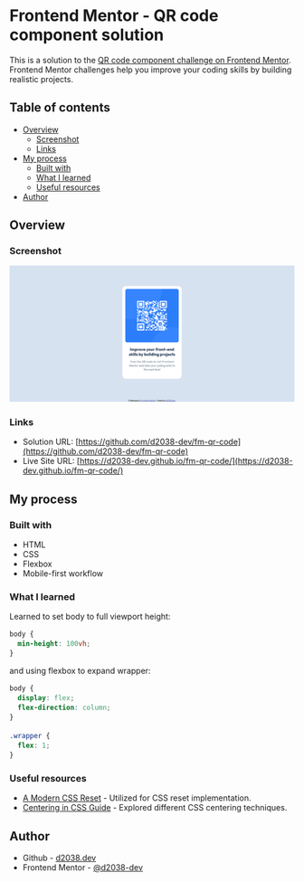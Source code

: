 # Frontend Mentor - QR code component solution

This is a solution to the [QR code component challenge on Frontend Mentor](https://www.frontendmentor.io/challenges/qr-code-component-iux_sIO_H). Frontend Mentor challenges help you improve your coding skills by building realistic projects. 

## Table of contents

- [Overview](#overview)
  - [Screenshot](#screenshot)
  - [Links](#links)
- [My process](#my-process)
  - [Built with](#built-with)
  - [What I learned](#what-i-learned)
  - [Useful resources](#useful-resources)
- [Author](#author)

## Overview

### Screenshot

![](./screenshot.png)

### Links

- Solution URL: [https://github.com/d2038-dev/fm-qr-code](https://github.com/d2038-dev/fm-qr-code)
- Live Site URL: [https://d2038-dev.github.io/fm-qr-code/](https://d2038-dev.github.io/fm-qr-code/)

## My process

### Built with

- HTML
- CSS
- Flexbox
- Mobile-first workflow

### What I learned

Learned to set body to full viewport height:

```css
body {
  min-height: 100vh;
}
```

and using flexbox to expand wrapper:

```css
body {
  display: flex;
  flex-direction: column;
}

.wrapper {
  flex: 1;
}
```

### Useful resources

- [A Modern CSS Reset](https://www.joshwcomeau.com/css/custom-css-reset/) - Utilized for CSS reset implementation.
- [Centering in CSS Guide](https://css-tricks.com/centering-css-complete-guide/) - Explored different CSS centering techniques.

## Author

- Github - [d2038.dev](https://github.com/d2038-dev)
- Frontend Mentor - [@d2038-dev](https://www.frontendmentor.io/profile/d2038-dev)
